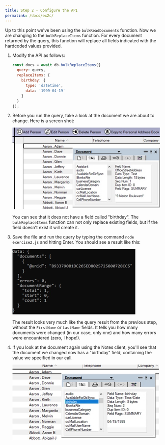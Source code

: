 ```yaml
---
title: Step 2 - Configure the API
permalink: /docs/ex2c/
---
```


Up to this point we've been using the `bulkReadDocuments` function.  Now we are changing to the `bulkReplaceItems` function.  For every document returned by the query, this function will replace all fields indicated with the hardcoded values provided.

1. Modify the API as follows:

    ```JavaScript
    const docs = await db.bulkReplaceItems({
      query: query,
      replaceItems: {
        birthday: {
          type: 'datetime',
          data: '1999-04-19'
        }
      }
    });
    ```


1. Before you run the query, take a look at the document we are about to change.  Here is a screen shot:


    ![](../images/ex2c/before.jpg)

    You can see that it does not have a field called "birthday".  The `bulkReplaceItems` function can not only replace existing fields, but if the field doesn't exist it will create it.

1. Save the file and run the query by typing the command `node exercise2.js` and hitting Enter.  You should see a result like this:

    ![](../images/ex2c/results.jpg)

    The result looks very much like the query result from the previous step, without the `FirstName` or `LastName` fields.  It tells you how many documents were changed (in our case, only one) and how many errors were encountered (zero, I hope!).

1. If you look at the document again using the Notes client, you'll see that the document we changed now has a "birthday" field, containing the value we specified in our call.

    ![](../images/ex2c/after.jpg)